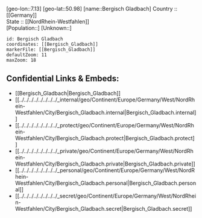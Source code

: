 ﻿---
location: [50.98,7.13] 
mapzoom: [7,12] 
mapmarker: city 
type: City
tags:
- geo/City


SpocWebEntityId: 29126
isDeleted: false
confidential: public

---
[geo-lon::7.13] 
[geo-lat::50.98] 
[name::Bergisch Gladbach] 
Country :: [[Germany]]  
State :: [[NordRhein-Westfahlen]]  
[Population::] 
[Unknown::] 


```leaflet
id: Bergisch Gladbach
coordinates: [[Bergisch_Gladbach]] 
markerFile: [[Bergisch_Gladbach]] 
defaultZoom: 11 
maxZoom: 18
```


## Confidential Links & Embeds: 
- [[Bergisch_Gladbach|Bergisch_Gladbach]]  
- [[../../../../../../../../_internal/geo/Continent/Europe/Germany/West/NordRhein-Westfahlen/City/Bergisch_Gladbach.internal|Bergisch_Gladbach.internal]] 
- [[../../../../../../../../_protect/geo/Continent/Europe/Germany/West/NordRhein-Westfahlen/City/Bergisch_Gladbach.protect|Bergisch_Gladbach.protect]] 
- [[../../../../../../../../_private/geo/Continent/Europe/Germany/West/NordRhein-Westfahlen/City/Bergisch_Gladbach.private|Bergisch_Gladbach.private]] 
- [[../../../../../../../../_personal/geo/Continent/Europe/Germany/West/NordRhein-Westfahlen/City/Bergisch_Gladbach.personal|Bergisch_Gladbach.personal]] 
- [[../../../../../../../../_secret/geo/Continent/Europe/Germany/West/NordRhein-Westfahlen/City/Bergisch_Gladbach.secret|Bergisch_Gladbach.secret]] 

